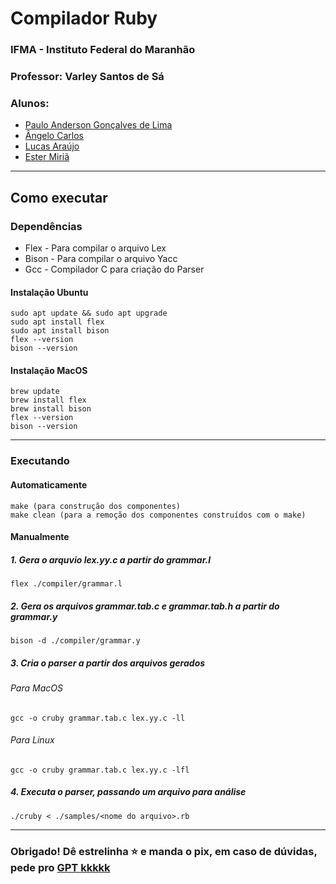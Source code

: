 # Compilador Ruby 
### IFMA - Instituto Federal do Maranhão
### Professor: Varley Santos de Sá
### Alunos:
 - <a href="https://github.com/Pucapuka">Paulo Anderson Gonçalves de Lima</a>
 - <a href="https://github.com/AngCarlos-2">Ângelo Carlos</a>
 - <a href="https://github.com/Araujomann">Lucas Araújo</a> 
 - <a href="">Ester Miriã</a>
 ----
## Como executar
### Dependências
 - Flex - Para compilar o arquivo Lex
 - Bison - Para compilar o arquivo Yacc
 - Gcc - Compilador C para criação do Parser

#### Instalação Ubuntu
 ```
sudo apt update && sudo apt upgrade
sudo apt install flex
sudo apt install bison
flex --version
bison --version
```
#### Instalação MacOS
```
brew update
brew install flex
brew install bison
flex --version
bison --version
```
---
### Executando
#### Automaticamente
```
make (para construção dos componentes)
make clean (para a remoção dos componentes construídos com o make)
```
#### Manualmente
##### 1. Gera o arquvio lex.yy.c a partir do grammar.l
```
flex ./compiler/grammar.l 
```
##### 2. Gera os arquivos grammar.tab.c e grammar.tab.h a partir do grammar.y
```
bison -d ./compiler/grammar.y
```
##### 3. Cria o parser a partir dos arquivos gerados
###### Para MacOS
```
gcc -o cruby grammar.tab.c lex.yy.c -ll
```
###### Para Linux
```
gcc -o cruby grammar.tab.c lex.yy.c -lfl
```
##### 4. Executa o parser, passando um arquivo para análise
```
./cruby < ./samples/<nome do arquivo>.rb
```
------
### Obrigado! Dê estrelinha ⭐️ e manda o pix, em caso de dúvidas, pede pro <a href="https://chatgpt.com">GPT kkkkk</a> 